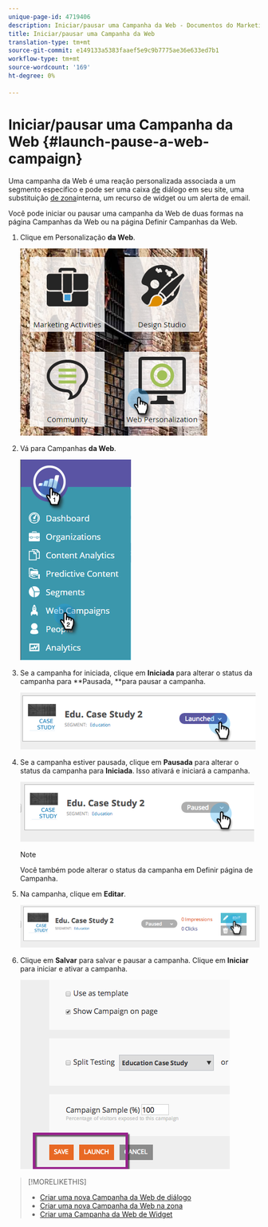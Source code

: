 ```yaml
---
unique-page-id: 4719406
description: Iniciar/pausar uma Campanha da Web - Documentos do Marketing - Documentação do produto
title: Iniciar/pausar uma Campanha da Web
translation-type: tm+mt
source-git-commit: e149133a5383faaef5e9c9b7775ae36e633ed7b1
workflow-type: tm+mt
source-wordcount: '169'
ht-degree: 0%

---
```



# Iniciar/pausar uma Campanha da Web {#launch-pause-a-web-campaign}

Uma campanha da Web é uma reação personalizada associada a um segmento específico e pode ser uma caixa [de](create-a-new-dialog-web-campaign.md) diálogo em seu site, uma substituição [de zona](create-a-new-in-zone-web-campaign.md)interna, um recurso de widget ou um alerta de email.

Você pode iniciar ou pausar uma campanha da Web de duas formas na página Campanhas da Web ou na página Definir Campanhas da Web.

1. Clique em Personalização **da Web**.

   ![](assets/one-1.png)

1. Vá para Campanhas **da Web**.

   ![](assets/two-1.png)

1. Se a campanha for iniciada, clique em **Iniciada** para alterar o status da campanha para **Pausada, **para pausar a campanha.

   ![](assets/image2014-11-26-17-3a26-3a38.png)

1. Se a campanha estiver pausada, clique em **Pausada** para alterar o status da campanha para **Iniciada**. Isso ativará e iniciará a campanha.

   ![](assets/image2014-11-26-17-3a28-3a59.png)

   >[!NOTE]
   >
   >Você também pode alterar o status da campanha em Definir página de Campanha.

1. Na campanha, clique em **Editar**.

   ![](assets/image2014-11-26-17-3a31-3a37.png)

1. Clique em **Salvar** para salvar e pausar a campanha. Clique em **Iniciar** para iniciar e ativar a campanha.

   ![](assets/image2014-11-26-17-3a32-3a48.png)

>[!MORELIKETHIS]
>
>* [Criar uma nova Campanha da Web de diálogo](create-a-new-dialog-web-campaign.md)
>* [Criar uma nova Campanha da Web na zona](create-a-new-in-zone-web-campaign.md)
>* [Criar uma Campanha da Web de Widget](create-a-new-widget-web-campaign.md)

>




